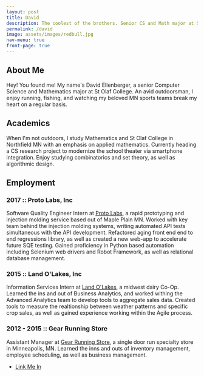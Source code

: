 ```yaml
---
layout: post
title: David
description: The coolest of the brothers. Senior CS and Math major at St Olaf College
permalink: /david
image: assets/images/redbull.jpg
nav-menu: true
front-page: true
---
```



<h2 id="aboutMe"> About Me </h2>
<p>
Hey! You found me! My name's David Ellenberger, a senior Computer Science and Mathematics major at St Olaf College. An avid outdoorsman, I enjoy running, fishing, and watching my beloved MN sports teams break my heart on a regular basis. 
</p>

<h2 id="aboutSchool"> Academics </h2>
<p>
When I'm not outdoors, I study Mathematics and St Olaf College in Northfield MN with an emphasis on applied mathematics. Currently heading a CS research project to modernize the school theater via smartphone integration. Enjoy studying combinatorics and set theory, as well as algorithmic design.
</p> 

<h2 id="aboutWork"> Employment </h2>
<h3 id="pl">2017 :: Proto Labs, Inc</h3> 
<p>
	Software Quality Engineer Intern at <a href="https://www.protolabs.com">Proto Labs</a>, a rapid prototyping and injection molding service based out of Maple Plain MN. Worked with key team behind the injection molding systems, writing automated API tests simultaneous with the API development. Refactored aging front end end to end regressions library, as well as created a new web-app to accelerate future SQE testing. Gained proficiency in Python based automation including Selenium web drivers and Robot Framework, as well as relational database management.
</p>

<h3 id="lol">2015 :: Land O'Lakes, Inc</h3> 
<p>
	Information Services Intern at <a href="https://www.landolakes.com">Land O'Lakes</a>, a midwest dairy Co-Op. Learned the ins and out of Business Analytics, and worked withing the Advanced Analytics team to develop tools to aggregate sales data. Created tools to measure the realtionship between weather patterns and specific crop sales, as well as gained experience working within the Agile process. 
</p>

<h3 id="grs">2012 - 2015 :: Gear Running Store</h3>
<p>
	Assistant Manager at <a href="https://www.gearrunningstore.com">Gear Running Store</a>, a single door run specialty store in Minneapolis, MN. Learned the inns and outs of inventory management, employee scheduling, as well as business management.  


<ul class="actions">
	<li><a href="https://www.linkedin.com/in/david-ellenberger-b9441b129/" class="button next">Link Me In</a></li>
</ul>
